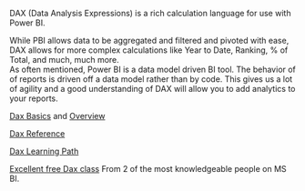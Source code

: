 DAX (Data Analysis Expressions) is a rich calculation language for use with Power BI.  

While PBI allows data to be aggregated and filtered and pivoted with ease, DAX allows for more complex calculations like Year to Date, Ranking, % of Total, and much, much more.  
As often mentioned, Power BI is a data model driven BI tool.  The behavior of of reports is driven off a data model rather than by code.  This gives us a lot of agility and a good 
understanding of DAX will allow you to add analytics to your reports.

[Dax Basics](https://docs.microsoft.com/en-us/power-bi/transform-model/desktop-quickstart-learn-dax-basics) and [Overview](https://docs.microsoft.com/en-us/dax/dax-overview)

[Dax Reference](https://docs.microsoft.com/en-us/dax/)

[Dax Learning Path](https://docs.microsoft.com/en-us/learn/paths/dax-power-bi/)

[Excellent free Dax class](https://www.sqlbi.com/p/introducing-dax-video-course/)  From 2 of the most knowledgeable people on MS BI.

 




